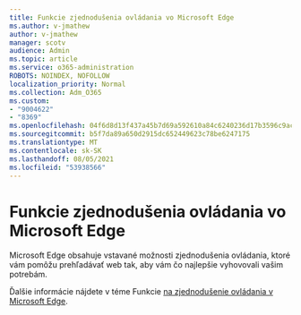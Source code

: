 ```yaml
---
title: Funkcie zjednodušenia ovládania vo Microsoft Edge
ms.author: v-jmathew
author: v-jmathew
manager: scotv
audience: Admin
ms.topic: article
ms.service: o365-administration
ROBOTS: NOINDEX, NOFOLLOW
localization_priority: Normal
ms.collection: Adm_O365
ms.custom:
- "9004622"
- "8369"
ms.openlocfilehash: 04f6d8d13f437a45b7d69a592610a84c6240236d17b3596c9ac28dcd3c3cacc9
ms.sourcegitcommit: b5f7da89a650d2915dc652449623c78be6247175
ms.translationtype: MT
ms.contentlocale: sk-SK
ms.lasthandoff: 08/05/2021
ms.locfileid: "53938566"
---
```

# <a name="accessibility-features-in-microsoft-edge"></a>Funkcie zjednodušenia ovládania vo Microsoft Edge

Microsoft Edge obsahuje vstavané možnosti zjednodušenia ovládania, ktoré vám pomôžu prehľadávať web tak, aby vám čo najlepšie vyhovovali vašim potrebám.

Ďalšie informácie nájdete v téme Funkcie [na zjednodušenie ovládania v Microsoft Edge](https://go.microsoft.com/fwlink/?linkid=2153648).
